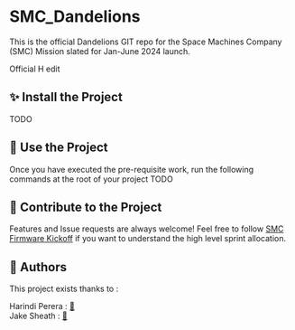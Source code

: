 # SMC_Dandelions

This is the official Dandelions GIT repo for the Space Machines Company (SMC) Mission slated for Jan-June 2024 launch.

Official H edit

## ✨ Install the Project
TODO


## 🚀 Use the Project

Once you have executed the pre-requisite work, run the following commands at the root of your project
TODO

## 🤝 Contribute to the Project
Features and Issue requests are always welcome! Feel free to follow [SMC Firmware Kickoff](https://docs.google.com/document/d/1oOW2zgXXE6f_pBLMpTqbeX1sFP4xKpVGW_CMsIJQehI/edit#) if you want to understand the high level sprint allocation. 

## 👤 Authors

This project exists thanks to :  <br />

Harindi Perera : [👤](https://www.linkedin.com/in/harindi-perera-43253718b/) <br />
Jake Sheath : [👤](https://www.linkedin.com/in/jake-sheath/) <br />

